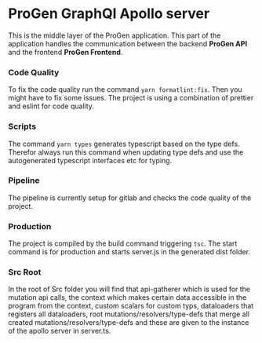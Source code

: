 # ProGen GraphQl Apollo server
This is the middle layer of the ProGen application. This part of the application 
handles the communication between the backend **ProGen API** and the frontend **ProGen Frontend**.

### Code Quality
To fix the code quality run the command `yarn formatlint:fix`. Then you might have to fix some issues. 
The project is using a combination of prettier and eslint for code quality. 

### Scripts
The command `yarn types` generates typescript based on the type defs. Therefor always run this command
when updating type defs and use the autogenerated typescript interfaces etc for typing. 

### Pipeline
The pipeline is currently setup for gitlab and checks the code quality of the project.

### Production
The project is compiled by the build command triggering `tsc`. The start command is for production and starts server.js 
in the generated dist folder.

### Src Root
In the root of Src folder you will find that api-gatherer which is used for the mutation api calls, the context which makes certain data accessible
in the program from the context, custom scalars for custom typs, dataloaders that registers all dataloaders, root mutations/resolvers/type-defs that merge
all created mutations/resolvers/type-defs and these are given to the instance of the apollo server in server.ts.